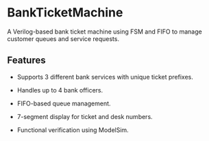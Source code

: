 # BankTicketMachine
A Verilog-based bank ticket machine using FSM and FIFO to manage customer queues and service requests.

## Features
- Supports 3 different bank services with unique ticket prefixes.

- Handles up to 4 bank officers.

- FIFO-based queue management.

- 7-segment display for ticket and desk numbers.

- Functional verification using ModelSim.
